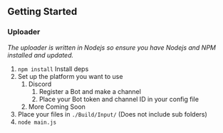 ## Getting Started
 
### Uploader
*The uploader is written in Nodejs so ensure you have Nodejs and NPM installed and updated.*
1. ```npm install``` Install deps 
1. Set up the platform you want to use
    1. Discord
        1. Register a Bot and make a channel
        1. Place your Bot token and channel ID in your config file
    1. More Coming Soon
1. Place your files in ```./Build/Input/``` (Does not include sub folders)
1. ```node main.js```